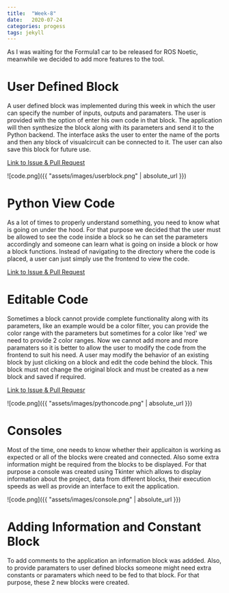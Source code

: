 ```yaml
---
title:  "Week-8"
date:   2020-07-24
categories: progess
tags: jekyll
---
```


As I was waiting for the Formula1 car to be released for ROS Noetic, meanwhile we decided to add more features to the tool.

# User Defined Block

A user defined block was implemented during this week in which the user can specify the  number of inputs, outputs and paramaters. The user is provided with the option of enter his own code in that block. The application will then synthesize the block along with its parameters and send it to the Python backend. The interface asks the user to enter the name of the ports and then any block of visualcircuit can be connected to it. The user can also save this block for future use.

[Link to Issue & Pull Request](https://github.com/JdeRobot/VisualCircuit/issues/37)

![code.png]({{ "assets/images/userblock.png" | absolute_url }})


# Python View Code

As a lot of times to properly understand something, you need to know what is going on under the hood. For that purpose we decided that the user must be allowed to see the code inside a block so he can set the parameters accordingly and someone can learn what is going on inside a block or how a block functions. Instead of navigating to the directory where the code is placed, a user can just simply use the frontend to view the code.

[Link to Issue & Pull Request](https://github.com/JdeRobot/VisualCircuit/issues/34)

# Editable Code

Sometimes a block cannot provide complete functionality along with its parameters, like an example would be a color filter, you can provide the color range with the parameters but sometimes for a color like 'red' we need to provide 2 color ranges. Now we cannot add more and more paramaters so it is better to allow the user to modify the code from the frontend to suit his need. A user may modify the behavior of an existing block by just clicking on a block and edit the code behind the block. This block must not change the original block and must be created as a new block and saved if required.

[Link to Issue & Pull Requesr](https://github.com/JdeRobot/VisualCircuit/issues/35)

![code.png]({{ "assets/images/pythoncode.png" | absolute_url }})

# Consoles

Most of the time, one needs to know whether their applicaiton is working as expected or all of the blocks were created and connected. Also some extra information might be required from the blocks to be displayed. For that purpose a console was created using Tkinter which allows to display information about the project, data from different blocks, their execution speeds as well as provide an interface to exit the application.

![code.png]({{ "assets/images/console.png" | absolute_url }})

# Adding Information and Constant Block

To add comments to the application an information block was addded. Also, to provide paramaters to user defined blocks someone might need extra constants or paramaters which need to be fed to that block. For that purpose, these 2 new blocks were created.
